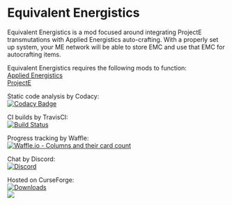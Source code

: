 # Equivalent Energistics

Equivalent Energistics is a mod focused around integrating ProjectE transmutations with Applied Energistics auto-crafting. With a properly set up system, your ME network will be able to store EMC and use that EMC for autocrafting items.

Equivalent Energistics requires the following mods to function:  
[Applied Energistics](https://minecraft.curseforge.com/projects/applied-energistics-2)  
[ProjectE](https://minecraft.curseforge.com/projects/projecte)

 Static code analysis by Codacy:  
[![Codacy Badge](https://api.codacy.com/project/badge/Grade/a44c1cdc1db24eafb8efecb3789a2acd??branch=1.12.2)](https://www.codacy.com/app/shardrill_t/EquivalentEnergistics?utm_source=github.com&amp;utm_medium=referral&amp;utm_content=Mordenkainen/EquivalentEnergistics&amp;utm_campaign=Badge_Grade)

CI builds by TravisCI:  
[![Build Status](https://travis-ci.org/Mordenkainen/EquivalentEnergistics.svg?branch=1.12.2)](https://travis-ci.org/Mordenkainen/EquivalentEnergistics)

Progress tracking by Waffle:  
[![Waffle.io - Columns and their card count](https://badge.waffle.io/Mordenkainen/EquivalentEnergistics.svg?columns=all)](https://waffle.io/Mordenkainen/EquivalentEnergistics)

Chat by Discord:  
[![Discord](https://img.shields.io/discord/220895975579975680.svg)](https://discord.gg/TaaPBCj)

Hosted on CurseForge:  
[![Downloads](http://cf.way2muchnoise.eu/equivalent-energistics.svg)](https://minecraft.curseforge.com/projects/equivalent-energistics)  
[![](http://cf.way2muchnoise.eu/versions/equivalent-energistics.svg)](https://minecraft.curseforge.com/projects/equivalent-energistics)